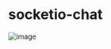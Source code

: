 # socketio-chat

![image](https://user-images.githubusercontent.com/51789882/213014440-e86fd08e-9fc6-42ea-b911-d32d78f8c797.png)
